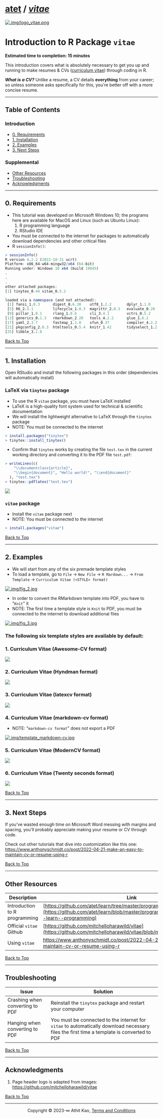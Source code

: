 # [atet](https://github.com/atet) / [**_vitae_**](https://github.com/atet/vitae/blob/main/README.md#atet--vitae)

[![.img/logo_vitae.png](.img/logo_vitae.png)](#nolink)

# Introduction to R Package `vitae`

**Estimated time to completion: 15 minutes**

This introduction covers what is absolutely necessary to get you up and running to make resumes & CVs ([curriculum vitae](https://www.merriam-webster.com/dictionary/curriculum%20vitae)) through coding in R.

**_What is a CV?_** Unlike a resume, a CV details **everything** from your career; so unless someone asks specifically for this, you're better off with a more concise resume.

--------------------------------------------------------------------------------------------------

## Table of Contents

### Introduction

* [0. Requirements](#0-requirements)
* [1. Installation](#1-installation)
* [2. Examples](#2-examples)
* [3. Next Steps](#3-next-steps)

### Supplemental

* [Other Resources](#other-resources)
* [Troubleshooting](#troubleshooting)
* [Acknowledgments](#acknowledgments)

--------------------------------------------------------------------------------------------------

## 0. Requirements

* This tutorial was developed on Microsoft Windows 10; the programs here are available for MacOS and Linux (such as Ubuntu Linux):
   1. R programming language
   2. RStudio IDE
* You must be connected to the internet for packages to automatically download dependencies and other critical files
* R `sessionInfo()`:

```r
> sessionInfo()
R version 4.2.2 (2022-10-31 ucrt)
Platform: x86_64-w64-mingw32/x64 (64-bit)
Running under: Windows 10 x64 (build 19045)
.
.
.
other attached packages:
[1] tinytex_0.44 vitae_0.5.2

loaded via a namespace (and not attached):
 [1] fansi_1.0.3      digest_0.6.30    utf8_1.2.2       dplyr_1.1.0     
 [5] R6_2.5.1         lifecycle_1.0.3  magrittr_2.0.3   evaluate_0.20   
 [9] pillar_1.8.1     rlang_1.0.6      cli_3.4.1        vctrs_0.5.2     
[13] generics_0.1.3   rmarkdown_2.20   tools_4.2.2      glue_1.6.2      
[17] yaml_2.3.7       fastmap_1.1.0    xfun_0.37        compiler_4.2.2  
[21] pkgconfig_2.0.3  htmltools_0.5.4  knitr_1.42       tidyselect_1.2.0
[25] tibble_3.1.8 
```

[Back to Top](#table-of-contents)

--------------------------------------------------------------------------------------------------

## 1. Installation

Open RStudio and install the following packages in this order (dependencies will automatically install)

### LaTeX via `tinytex` package

* To use the R `vitae` package, you must have LaTeX installed
* LaTeX is a high-quality font system used for technical & scientific documentation
* We will install the lightweight alternative to LaTeX through the `tinytex` package
* NOTE: You must be connected to the internet

```r
> install.packages("tinytex")
> tinytex::install_tinytex()
```

* Confirm that `tinytex` works by creating the file `test.tex` in the current working directory and converting it to the PDF file `test.pdf`:

```r
> writeLines(c(
    "\\documentclass{article}",
    "\\begin{document}", "Hello world!", "\\end{document}"
  ), "test.tex")
> tinytex::pdflatex("test.tex")
```

<a href=".pdf/test.pdf" download><img src=".img/test.jpg" /></a>

### `vitae` package

* Install the `vitae` package next
* NOTE: You must be connected to the internet

```r
> install.packages("vitae")
```

[Back to Top](#table-of-contents)

--------------------------------------------------------------------------------------------------

## 2. Examples

* We will start from any of the six premade template styles
* To load a template, go to `File` → `New File` → `R Mardown...` → `From Template` → `Curriculum Vitae (<STYLE> format)`

[![.img/fig_2.jpg](.img/fig_2.jpg)](#nolink)

* In order to convert the RMarkdown template into PDF, you have to "`Knit`" it
* NOTE: The first time a template style is `Knit` to PDF, you must be connected to the internet to download additional files

[![.img/fig_3.jpg](.img/fig_3.jpg)](#nolink)

### **The following six template styles are available by default:**

### 1. Curriculum Vitae (Awesome-CV format)

<a href=".pdf/template_Awesome-CV.pdf" download><img src=".img/template_Awesome-CV.jpg" /></a>

### 2. Curriculum Vitae (Hyndman format)

<a href=".pdf/template_Hyndman.pdf" download><img src=".img/template_Hyndman.jpg" /></a>

### 3. Curriculum Vitae (latexcv format)

<a href=".pdf/template_latexcv.pdf" download><img src=".img/template_latexcv.jpg" /></a>

### 4. Curriculum Vitae (markdown-cv format)
* NOTE: "`markdown-cv format`" does not export a PDF

[![.img/template_markdown-cv.jpg](.img/template_markdown-cv.jpg)](#nolink)

### 5. Curriculum Vitae (ModernCV format)

<a href=".pdf/template_ModernCV.pdf" download><img src=".img/template_ModernCV.jpg" /></a>

### 6. Curriculum Vitae (Twenty seconds format)

<a href=".pdf/template_Twenty seconds.pdf" download><img src=".img/template_Twenty seconds.jpg" /></a>

[Back to Top](#table-of-contents)

--------------------------------------------------------------------------------------------------

## 3. Next Steps

If you've wasted enough time on Microsoft Word messing with margins and spacing, you'll probably appreciate making your resume or CV through code.

Check out other tutorials that dive into customization like this one: https://www.anthonyschmidt.co/post/2022-04-21-make-an-easy-to-maintain-cv-or-resume-using-r

[Back to Top](#table-of-contents)

--------------------------------------------------------------------------------------------------

## Other Resources

Description | Link
--- | ---
Introduction to R programming | [https://github.com/atet/learn/tree/master/programming](https://github.com/atet/learn/blob/master/programming/README.md#atet--learn--programming)
Official `vitae` Github | [https://github.com/mitchelloharawild/vitae](https://github.com/mitchelloharawild/vitae/blob/master/README.md#vitae-)
Using `vitae` | https://www.anthonyschmidt.co/post/2022-04-21-make-an-easy-to-maintain-cv-or-resume-using-r

[Back to Top](#table-of-contents)

--------------------------------------------------------------------------------------------------

## Troubleshooting

Issue | Solution
--- | ---
Crashing when converting to PDF | Reinstall the `tinytex` package and restart your computer
Hanging when converting to PDF | You must be connected to the internet for `vitae` to automatically download necessary files the first time a template is converted to PDF

[Back to Top](#table-of-contents)

--------------------------------------------------------------------------------------------------

## Acknowledgments

1. Page header logo is adapted from images: https://github.com/mitchelloharawild/vitae

[Back to Top](#table-of-contents)

--------------------------------------------------------------------------------------------------

<p align="center">Copyright © 2023-∞ Athit Kao, <a href="http://www.athitkao.com/tos.html" target="_blank">Terms and Conditions</a></p>